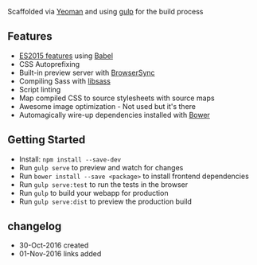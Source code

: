 Scaffolded via [Yeoman](http://yeoman.io) and using [gulp](http://gulpjs.com/) for the build process


## Features

* [ES2015 features](https://babeljs.io/docs/learn-es2015/) using [Babel](https://babeljs.io)
* CSS Autoprefixing
* Built-in preview server with [BrowserSync](https://www.browsersync.io)
* Compiling Sass with [libsass](http://libsass.org)
* Script linting 
* Map compiled CSS to source stylesheets with source maps
* Awesome image optimization - Not used but it's there
* Automagically wire-up dependencies installed with [Bower](http://bower.io)


## Getting Started

- Install: `npm install --save-dev`
- Run `gulp serve` to preview and watch for changes
- Run `bower install --save <package>` to install frontend dependencies
- Run `gulp serve:test` to run the tests in the browser
- Run `gulp` to build your webapp for production
- Run `gulp serve:dist` to preview the production build


## changelog
* 30-Oct-2016 created
* 01-Nov-2016 links added

